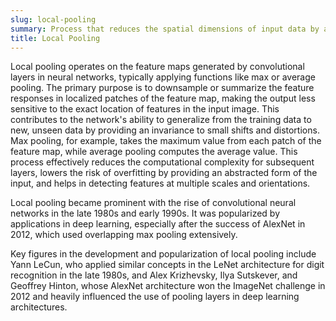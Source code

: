 ```yaml
---
slug: local-pooling
summary: Process that reduces the spatial dimensions of input data by aggregating information in local regions to create more abstract representations.
title: Local Pooling
---
```


Local pooling operates on the feature maps generated by convolutional layers in neural networks, typically applying functions like max or average pooling. The primary purpose is to downsample or summarize the feature responses in localized patches of the feature map, making the output less sensitive to the exact location of features in the input image. This contributes to the network's ability to generalize from the training data to new, unseen data by providing an invariance to small shifts and distortions. Max pooling, for example, takes the maximum value from each patch of the feature map, while average pooling computes the average value. This process effectively reduces the computational complexity for subsequent layers, lowers the risk of overfitting by providing an abstracted form of the input, and helps in detecting features at multiple scales and orientations.

Local pooling became prominent with the rise of convolutional neural networks in the late 1980s and early 1990s. It was popularized by applications in deep learning, especially after the success of AlexNet in 2012, which used overlapping max pooling extensively.

Key figures in the development and popularization of local pooling include Yann LeCun, who applied similar concepts in the LeNet architecture for digit recognition in the late 1980s, and Alex Krizhevsky, Ilya Sutskever, and Geoffrey Hinton, whose AlexNet architecture won the ImageNet challenge in 2012 and heavily influenced the use of pooling layers in deep learning architectures.
